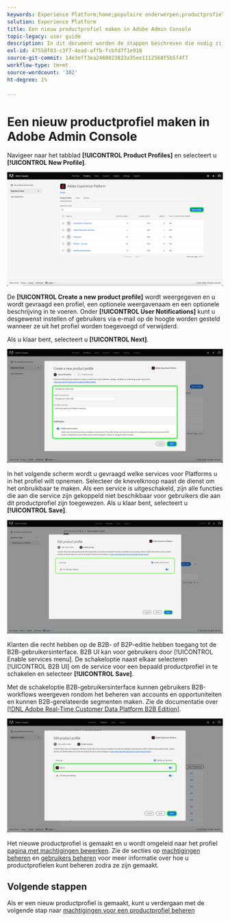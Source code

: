 ```yaml
---
keywords: Experience Platform;home;populaire onderwerpen;productprofiel
solution: Experience Platform
title: Een nieuw productprofiel maken in Adobe Admin Console
topic-legacy: user guide
description: In dit document worden de stappen beschreven die nodig zijn om een nieuw productprofiel in de Adobe Admin Console te maken. Als u een nieuw profiel wilt maken, navigeert u naar het tabblad Productprofielen en klikt u op Nieuw profiel.
exl-id: 47558f03-c3f7-4ead-affb-fcbfd7f1e918
source-git-commit: 14e3eff3ea2469023823a35ee1112568f5b5f4f7
workflow-type: tm+mt
source-wordcount: '302'
ht-degree: 1%

---
```


# Een nieuw productprofiel maken in Adobe Admin Console

Navigeer naar het tabblad **[!UICONTROL Product Profiles]** en selecteert u **[!UICONTROL New Profile]**.

![nieuw profiel](../images/new-profile.png)

De **[!UICONTROL Create a new product profile]** wordt weergegeven en u wordt gevraagd een profiel, een optionele weergavenaam en een optionele beschrijving in te voeren. Onder **[!UICONTROL User Notifications]** kunt u desgewenst instellen of gebruikers via e-mail op de hoogte worden gesteld wanneer ze uit het profiel worden toegevoegd of verwijderd.

Als u klaar bent, selecteert u **[!UICONTROL Next]**.

![create-new-product-profile](../images/create-new-product-profile.png)

In het volgende scherm wordt u gevraagd welke services voor Platforms u in het profiel wilt opnemen. Selecteer de knevelknoop naast de dienst om het onbruikbaar te maken. Als een service is uitgeschakeld, zijn alle functies die aan die service zijn gekoppeld niet beschikbaar voor gebruikers die aan dit productprofiel zijn toegewezen. Als u klaar bent, selecteert u **[!UICONTROL Save]**.

![diensten](../images/enable-services.png)

Klanten die recht hebben op de B2B- of B2P-editie hebben toegang tot de B2B-gebruikersinterface. B2B UI kan voor gebruikers door [!UICONTROL Enable services menu]. De schakeloptie naast elkaar selecteren [!UICONTROL B2B UI] om de service voor een bepaald productprofiel in te schakelen en selecteer **[!UICONTROL Save]**.

Met de schakeloptie B2B-gebruikersinterface kunnen gebruikers B2B-workflows weergeven rondom het beheren van accounts en opportuniteiten en kunnen B2B-gerelateerde segmenten maken. Zie de documentatie over [[!DNL Adobe Real-Time Customer Data Platform B2B Edition]](../../rtcdp/b2b-overview.md).

![enable-b2b](../images/enable-b2b.png)

Het nieuwe productprofiel is gemaakt en u wordt omgeleid naar het profiel [pagina met machtigingen bewerken](#edit-permissions). Zie de secties op [machtigingen beheren](#manage-permissions-for-a-product-profile) en [gebruikers beheren](#manage-users-for-a-product-profile) voor meer informatie over hoe u productprofielen kunt beheren zodra ze zijn gemaakt.

## Volgende stappen

Als er een nieuw productprofiel is gemaakt, kunt u verdergaan met de volgende stap naar [machtigingen voor een productprofiel beheren](permissions.md)
